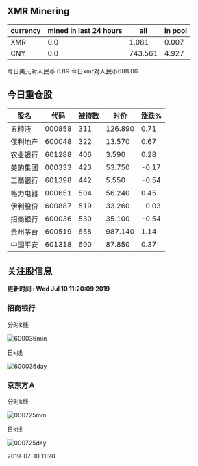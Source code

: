 ## XMR Minering

|currency|mined in last 24 hours|all|in pool|
|---|---|---|---|
|XMR|0.0|1.081|0.007|
|CNY|0.0|743.561|4.927|

今日美元对人民币 6.89	今日xmr对人民币688.06


## 今日重仓股 

|股名|代码|被持数|时价|涨跌%|
|---|---|---|---|---|
|五粮液|000858|311|126.890|0.71|
|保利地产|600048|322|13.570|0.67|
|农业银行|601288|406|3.590|0.28|
|美的集团|000333|423|53.750|-0.17|
|工商银行|601398|442|5.550|-0.54|
|格力电器|000651|504|56.240|0.45|
|伊利股份|600887|519|33.260|-0.03|
|招商银行|600036|530|35.100|-0.54|
|贵州茅台|600519|658|987.140|1.14|
|中国平安|601318|690|87.850|0.37|

## 关注股信息
**更新时间 : Wed Jul 10 11:20:09 2019**
### 招商银行 
分时k线

![600036min](http://image.sinajs.cn/newchart/min/n/sh600036.gif)

日k线

![600036day](http://image.sinajs.cn/newchart/daily/n/sh600036.gif)

### 京东方Ａ 
分时k线

![000725min](http://image.sinajs.cn/newchart/min/n/sz000725.gif)

日k线

![000725day](http://image.sinajs.cn/newchart/daily/n/sz000725.gif)

2019-07-10 11:20